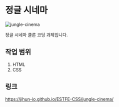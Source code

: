 # 정글 시네마
![jungle-cinema](https://github.com/user-attachments/assets/3c068b62-63fc-4daa-9d2e-60b85dfcfbb4)

정글 시네마 클론 코딩 과제입니다.

## 작업 범위
1. HTML
2. CSS

## 링크
https://jihun-io.github.io/ESTFE-CSS/jungle-cinema/
